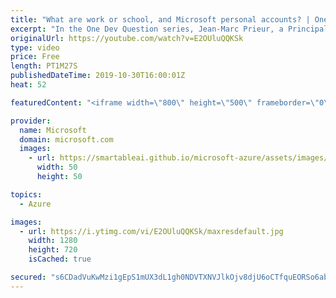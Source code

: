 ```yaml
---
title: "What are work or school, and Microsoft personal accounts? | One Dev Question: Jean-Marc Prieur"
excerpt: "In the One Dev Question series, Jean-Marc Prieur, a Principal Program Manager Program Manager working on the Microsoft identity platform, explains the difference between work and school accounts, and personal Microsoft accounts.   Get more information at: https://docs.microsoft.com/azure/active-directory/develop/"
originalUrl: https://youtube.com/watch?v=E2OUluQQKSk
type: video
price: Free
length: PT1M27S
publishedDateTime: 2019-10-30T16:00:01Z
heat: 52

featuredContent: "<iframe width=\"800\" height=\"500\" frameborder=\"0\" src=\"https://www.youtube.com/embed/E2OUluQQKSk\" allow=\"accelerometer; autoplay; encrypted-media; gyroscope; picture-in-picture\" allowfullscreen></iframe>"

provider:
  name: Microsoft
  domain: microsoft.com
  images:
    - url: https://smartableai.github.io/microsoft-azure/assets/images/organizations/microsoft.com-50x50.jpg
      width: 50
      height: 50

topics:
  - Azure

images:
  - url: https://i.ytimg.com/vi/E2OUluQQKSk/maxresdefault.jpg
    width: 1280
    height: 720
    isCached: true

secured: "s6CDadVuKwMzi1gEpS1mUX3dL1gh0NDVTXNVJlkOjv8djU6oCTfquEORSo6abC+4p1dtbMfF750Ae3Ue+dc91deMztbi4KgE1LltxCfePow2FzOgzBsjcNWOCD2WirheiX4Wq3yzD49JPyXTZXtZftJTUYQKiA5bszTL8jmJJG+DeaehUVmIz8mxaftfURI6RnJO12MajnjMTVbm/qfwL07MxVU2lF1C0vbxBLXWswE/06O26viGWIcLrBBcuShTCRD+Zi3OFLofVBKFpW1K5SFMQZk3H+SMmDv04qU8r/fA5jhla87b07OeNC5imYegOUOQNpZgYDVT9kw20OddPA+wL2y0TbMJufdF8wQj6rMynvanrNgfJi7Y7XHJASvA5+rLa3FVgmJm6XPtyLsvGfswx+aT86f3xw2tYi6bLQ8=;4q3c/BKGgqhiEZVC+nXnyw=="
---
```


